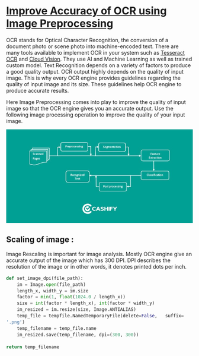 # [Improve Accuracy of OCR using Image Preprocessing][source]

OCR stands for Optical Character Recognition, the conversion of a document photo or scene photo into machine-encoded text. There are many tools available to implement OCR in your system such as [Tesseract OCR][01] and [Cloud Vision][02]. They use AI and Machine Learning as well as trained custom model. Text Recognition depends on a variety of factors to produce a good quality output. OCR output highly depends on the quality of input image. This is why every OCR engine provides guidelines regarding the quality of input image and its size. These guidelines help OCR engine to produce accurate results.

Here Image Preprocessing comes into play to improve the quality of input image so that the OCR engine gives you an accurate output. Use the following image processing operation to improve the quality of your input image.

![i01]

## Scaling of image :

Image Rescaling is important for image analysis. Mostly OCR engine give an accurate output of the image which has 300 DPI. DPI describes the resolution of the image or in other words, it denotes printed dots per inch.

```py
def set_image_dpi(file_path):
    im = Image.open(file_path)
    length_x, width_y = im.size
    factor = min(1, float(1024.0 / length_x))
    size = int(factor * length_x), int(factor * width_y)
    im_resized = im.resize(size, Image.ANTIALIAS)
    temp_file = tempfile.NamedTemporaryFile(delete=False,   suffix=
'.png')
    temp_filename = temp_file.name
    im_resized.save(temp_filename, dpi=(300, 300))
    
return temp_filename
```


[02]: https://cloud.google.com/vision/
[01]: https://github.com/tesseract-ocr/tesseract
[source]: https://medium.com/cashify-engineering/improve-accuracy-of-ocr-using-image-preprocessing-8df29ec3a033

[i01]: img/1_pSUZFdoaiWrJaxQU31ATHg.jpeg